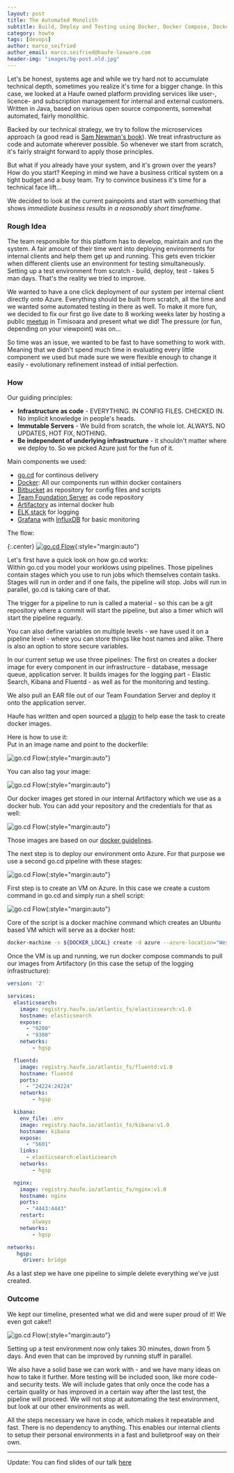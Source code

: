 ```yaml
---
layout: post
title: The Automated Monolith
subtitle: Build, Deploy and Testing using Docker, Docker Compose, Docker Machine, go.cd and Azure
category: howto
tags: [devops]
author: marco_seifried
author_email: marco.seifried@haufe-lexware.com
header-img: "images/bg-post.old.jpg"
---
```


Let's be honest, systems age and while we try hard not to accumulate technical depth, sometimes you realize it's time for a bigger change. In this case, we looked at a Haufe owned platform providing services like user-, licence- and subscription management for internal and external customers. Written in Java, based on various open source components, somewhat automated, fairly monolithic.  

Backed by our technical strategy, we try to follow the microservices approach (a good read is [Sam Newman's book](http://shop.oreilly.com/product/0636920033158.do)). We treat infrastructure as code and automate wherever  possible. 
So whenever we start from scratch, it's fairly straight forward to apply those principles. 

But what if you already have your system, and it's grown over the years? How do you start? Keeping in mind we have a business critical system on a tight budget and a busy team. Try to convince business it's time for a technical face lift... 


We decided to look at the current painpoints and start with something that shows *immediate business results in a  reasonably short timeframe*. 

### Rough Idea
The team responsible for this platform has to develop, maintain and run the system. A fair amount of their time went into deploying environments for internal clients and help them get up and running. This gets even trickier when different clients use an environment for testing simultaneously. Setting up a test environment from scratch - build, deploy, test - takes 5 man days. That's the reality we tried to improve.

We wanted to have a one click deployment of our system per internal client directly onto Azure. Everything should be built from scratch, all the time and we wanted some automated testing in there as well. 
To make it more fun, we decided to fix our first go live date to 8 working weeks later by hosting a public [meetup](http://www.meetup.com/de-DE/Timisoara-Java-User-Group/events/228106103/) in Timisoara and present what we did! The pressure (or fun, depending on your viewpoint) was on...

So time was an issue, we wanted to be fast to have something to work with. Meaning that we didn't spend much time in evaluating every little component we used but made sure we were flexible enough to change it easily - evolutionary refinement instead of initial perfection. 

### How
Our guiding principles:

* **Infrastructure as code** - EVERYTHING. IN CONFIG FILES. CHECKED IN. No implicit knowledge in people's heads. 
* **Immutable Servers** - We build from scratch, the whole lot. ALWAYS. NO UPDATES, HOT FIX, NOTHING.  
* **Be independent of underlying infrastructure** - it shouldn't matter where we deploy to. So we picked Azure just for the fun of it.  

Main components we used:

* [go.cd](https://www.go.cd/) for continous delivery
* [Docker](https://www.docker.com/): All our components run within docker containers
* [Bitbucket](https://bitbucket.org/) as repository for config files and scripts
* [Team Foundation Server](https://www.visualstudio.com/en-us/products/tfs-overview-vs.aspx) as code repository
* [Artifactory](https://www.jfrog.com/open-source/#os-arti) as internal docker hub
* [ELK stack](https://www.elastic.co/webinars/introduction-elk-stack) for logging
* [Grafana](http://grafana.org/) with [InfluxDB](http://grafana.org/features/#influxdb) for basic monitoring

The flow:

{:.center}
[![go.cd Flow]( /images/automated-monolith/automated_monolith_flow.jpg)](http://dev.haufe.com/images/automated-monolith/automated_monolith_flow.jpg){:style="margin:auto"}

 Let's first have a quick look on how go.cd works:  
Within go.cd you model your worklows using pipelines. Those pipelines contain stages which you use to run jobs which themselves contain tasks. Stages will run in order and if one fails, the pipeline will stop. Jobs will run in parallel, go.cd is taking care of that. 

The trigger for a pipeline to run is called a material - so this can be a git repository where a commit will start the pipeline, but also a timer which will start the pipeline reguarly.  

You can also define variables on multiple levels - we have used it on a pipeline level - where you can store things like host names and alike. There is also an option to store secure variables. 

In our current setup we use three pipelines: The first on creates a docker image for every component in our infrastructure - database, message queue, application server. It builds images for the logging part - Elastic Search, Kibana and Fluentd - as well as for the monitoring and testing.  

We also pull an EAR file out of our Team Foundation Server and deploy it onto the application server.

Haufe has written and open sourced a [plugin](https://github.com/Haufe-Lexware/gocd-plugins/wiki/Docker-pipeline-plugin) to help ease the task to create docker images.

Here is how to use it:  
Put in an image name and point to the dockerfile:

![go.cd Flow]( /images/automated-monolith/docker_plugin_1.jpg){:style="margin:auto"}  

You can also tag your image:

![go.cd Flow]( /images/automated-monolith/docker_plugin_2.jpg){:style="margin:auto"}
  
Our docker images get stored in our internal Artifactory which we use as a docker hub. You can add your repository and the credentials for that as well:

![go.cd Flow]( /images/automated-monolith/docker_plugin_3.jpg){:style="margin:auto"}  


Those images are based on our [docker guidelines](https://github.com/Haufe-Lexware/docker-style-guide).

The next step is to deploy our environment onto Azure. For that purpose we use a second go.cd pipeline with these stages:

![go.cd Flow]( /images/automated-monolith/deploy_stages.jpg){:style="margin:auto"}

First step is to create an VM on Azure. In this case we create a custom command in go.cd and simply run a shell script:

![go.cd Flow]( /images/automated-monolith/custom_command.jpg){:style="margin:auto"}

Core of the script is a docker machine command which creates an Ubuntu based VM which will serve as a docker host:

~~~bash
docker-machine -s ${DOCKER_LOCAL} create -d azure --azure-location="West Europe" --azure-image=${AZURE_IMAGE} --azure-size="Standard_D3" --azure-ssh-port=22 --azure-username=<your_username> --azure-password=<password> --azure-publish-settings-file azure.settings  ${HOST}
~~~

Once the VM is up and running, we run docker compose commands to pull our images from Artifactory (in this case the setup of the logging infrastructure):

~~~yml
version: '2'

services:
  elasticsearch:
    image: registry.haufe.io/atlantic_fs/elasticsearch:v1.0
    hostname: elasticsearch
    expose:
      - "9200"
      - "9300"
    networks:
        - hgsp

  fluentd:
    image: registry.haufe.io/atlantic_fs/fluentd:v1.0
    hostname: fluentd
    ports:
      - "24224:24224"
    networks:
        - hgsp

  kibana:
    env_file: .env
    image: registry.haufe.io/atlantic_fs/kibana:v1.0
    hostname: kibana
    expose:
      - "5601"
    links:
      - elasticsearch:elasticsearch
    networks:
        - hgsp

  nginx:
    image: registry.haufe.io/atlantic_fs/nginx:v1.0
    hostname: nginx
    ports:
      - "4443:4443"
    restart:
        always
    networks:
        - hgsp

networks:
   hgsp:
     driver: bridge
~~~

As a last step we have one pipeline to simple delete everything we've just created.

### Outcome
We kept our timeline, presented what we did and were super proud of it! We even got cake!!


![go.cd Flow]( /images/automated-monolith/cake.jpg){:style="margin:auto"}

Setting up a test environment now only takes 30 minutes, down from 5 days. And even that can be improved by running stuff in parallel. 

We also have a solid base we can work with - and we have many ideas on how to take it further. More testing will be included soon, like more code- and security tests. We will include gates that only once the code has a certain quality or has improved in a certain way after the last test, the pipeline will proceed. We will not stop at automating the test environment, but look at our other environments as well. 

All the steps necessary we have in code, which makes it repeatable and fast. There is no dependency to anything. This enables our internal clients to setup their personal environments in a fast and bulletproof way on their own. 

---

Update: You can find slides of our talk [here](http://www.slideshare.net/HaufeDev/the-automated-monolith)
